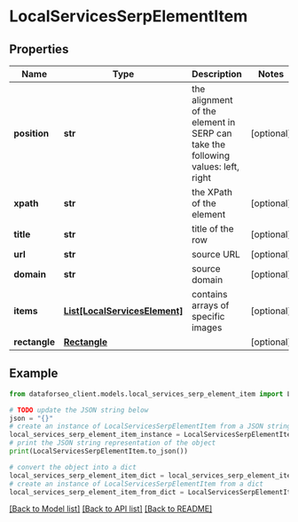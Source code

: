 # LocalServicesSerpElementItem


## Properties

Name | Type | Description | Notes
------------ | ------------- | ------------- | -------------
**position** | **str** | the alignment of the element in SERP can take the following values: left, right | [optional] 
**xpath** | **str** | the XPath of the element | [optional] 
**title** | **str** | title of the row | [optional] 
**url** | **str** | source URL | [optional] 
**domain** | **str** | source domain | [optional] 
**items** | [**List[LocalServicesElement]**](LocalServicesElement.md) | contains arrays of specific images | [optional] 
**rectangle** | [**Rectangle**](Rectangle.md) |  | [optional] 

## Example

```python
from dataforseo_client.models.local_services_serp_element_item import LocalServicesSerpElementItem

# TODO update the JSON string below
json = "{}"
# create an instance of LocalServicesSerpElementItem from a JSON string
local_services_serp_element_item_instance = LocalServicesSerpElementItem.from_json(json)
# print the JSON string representation of the object
print(LocalServicesSerpElementItem.to_json())

# convert the object into a dict
local_services_serp_element_item_dict = local_services_serp_element_item_instance.to_dict()
# create an instance of LocalServicesSerpElementItem from a dict
local_services_serp_element_item_from_dict = LocalServicesSerpElementItem.from_dict(local_services_serp_element_item_dict)
```
[[Back to Model list]](../README.md#documentation-for-models) [[Back to API list]](../README.md#documentation-for-api-endpoints) [[Back to README]](../README.md)


